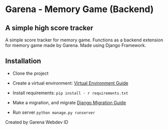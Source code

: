# Garena - Memory Game (Backend)
## A simple high score tracker

A simple score tracker for memory game. Functions as a backend extension for memory game made by Garena. Made using Django Framework.

## Installation

- Clone the project
- Create a virtual environment: [Virtual Environment Guide]
- Install requirements: `pip install - r requirements.txt`
- Make a migration, and migrate [Django Migration Guide]
- Run server `python manage.py runserver`

    [Virtual Environment Guide]: <https://packaging.python.org/guides/installing-using-pip-and-virtual-environments/#creating-a-virtual-environment>
    [Django Migration Guide]:<https://docs.djangoproject.com/en/3.2/topics/migrations/>

Created by Garena Webdev ID
